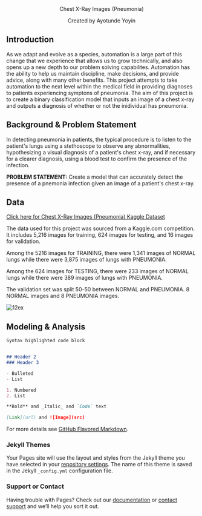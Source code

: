 <div align="center">
  Chest X-Ray Images (Pneumonia)
  
  Created by Ayotunde Yoyin
</div>


## Introduction

As we adapt and evolve as a species, automation is a large part of this change that we experience that allows us to grow technically, and also opens up a new depth to our problem solving capabilites. Automation has the ability to help us maintain discipline, make decisions, and provide advice, along with many other benefits. This project attempts to take automation to the next level within the medical field in providing diagnoses to patients experiencing symptons of pneumonia. The aim of this project is to create a binary classification model that inputs an image of a chest x-ray and outputs a diagnosis of whether or not the inidividual has pneumonia. 

## Background & Problem Statement

In detecting pneumonia in patients, the typical procedure is to listen to the patient's lungs using a stethoscope to observe any abnormalities, hypothesizing a visual diagnosis of a patient's chest x-ray, and if necessary for a clearer diagnosis, using a blood test to confirm the presence of the infection.

**PROBLEM STATEMENT:** Create a model that can accurately detect the presence of a pnemonia infection given an image of a patient's chest x-ray.

## Data

[Click here for Chest X-Ray Images (Pneumonia) Kaggle Dataset](https://www.kaggle.com/paultimothymooney/chest-xray-pneumonia)

The data used for this project was sourced from a Kaggle.com competition. It includes 5,216 images for training, 624 images for testing, and 16 images for validation.

Among the 5216 images for TRAINING, there were 1,341 images of NORMAL lungs while there were 3,875 images of lungs with PNEUMONIA.

Among the 624 images for TESTING, there were 233 images of NORMAL lungs while there were 389 images of lungs with PNEUMONIA.

The validation set was split 50-50 between NORMAL and PNEUMONIA. 8 NORMAL images and 8 PNEUMONIA images.

![12ex](https://user-images.githubusercontent.com/44102000/127099166-8e842d4b-da3b-488e-ba6d-3dc48c6c6a9c.png)

## Modeling & Analysis

```markdown
Syntax highlighted code block


## Header 2
### Header 3

- Bulleted
- List

1. Numbered
2. List

**Bold** and _Italic_ and `Code` text

[Link](url) and ![Image](src)
```



For more details see [GitHub Flavored Markdown](https://guides.github.com/features/mastering-markdown/).

### Jekyll Themes

Your Pages site will use the layout and styles from the Jekyll theme you have selected in your [repository settings](https://github.com/ayoyin/X-Ray_Image_Classification/settings/pages). The name of this theme is saved in the Jekyll `_config.yml` configuration file.

### Support or Contact

Having trouble with Pages? Check out our [documentation](https://docs.github.com/categories/github-pages-basics/) or [contact support](https://support.github.com/contact) and we’ll help you sort it out.
